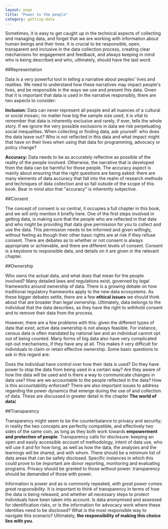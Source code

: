```yaml
---
layout: page
title: "Power to the people"
category: getting-data
---
```


Sometimes, it is easy to get caught up in the technical aspects of collecting and managing data, and forget that we are working with information about human beings and their lives. It is crucial to be responsible, open, transparent and inclusive in the data collection process, creating clear mechanisms for engagement and feedback, and always keeping in mind who is being described and who, ultimately, should have the last word.

##Representation

Data is a very powerful tool in telling a narrative about peoples' lives and realities. We need to understand how these narratives may impact people's lives, and be responsible in the ways we use and present this data. Given that it is important that data is used in the narrative responsibly, there are two aspects to consider:

**Inclusion:** Data can never represent all people and all nuances of a cultural or social mosaic; no matter how big the sample size used, it is vital to remember that data is inherently exclusive and rarely, if ever, tells the whole story. If we ignore the very possible exclusions in data we risk perpetuating social inequalities. When collecting or finding data, ask yourself: who does the data leave out? Who is not reflected in this data and what impact might that have on their lives when using that data for programming, advocacy or policy change?

**Accuracy:** Data needs to be as accurately reflective as possible of the reality of the people involved. Otherwise, the narrative that is developed from the data can be harmful for those people. The accuracy aspect is mainly about ensuring that the right questions are being asked: there are many elements of data accuracy that fall into the realm of research methods and techniques of data collection and so fall outside of the scope of this book. Bear in mind also that "accuracy" is inherently subjective.

##Consent

The concept of consent is so central, it occupies a full chapter in this book, and we will only mention it briefly here. One of the first steps involved in getting data, is making sure that the people who are reflected in that data and who might be providing that data give permission for you to collect and use the data. This permission needs to be informed and given willingly, without feeling as though their other basic rights are at risk if they refuse consent. There are debates as to whether or not consent is always appropriate or achievable, and there are different levels of consent. Consent is a keystone to responsible data, and details on it are given in the relevant chapter.

##Ownership

Who owns the actual data, and what does that mean for the people involved? Many detailed laws and regulations exist, governed by legal frameworks around ownership of data. There is a growing debate on how traditional regulatory frameworks apply to the new data ecosystems. As these bigger debates settle, there are a few **ethical issues** we should think about that are broader than legal ownership. Ultimately, data belongs to the individual that the data describes, as they have the right to withhold consent and to remove their data from the process.

However, there are a few problems with this: given the different types of data that exist, active data ownership is not always feasible.  For instance, census data is often mandated by national law and an individual cannot opt out of being counted. Many forms of big data also have very complicated opt-out mechanisms, if they have any at all. This makes it very difficult for individuals to claim or retain effective ownership. Some basic questions to ask in this regard are:

Does the individual have control over how their data is used?
Do they have power to stop the data from being used in a certain way?
Are they aware of how the data will be used and is there a way to communicate changes in data use?
How are we accountable to the people reflected in the data? How is this accountability enforced?
There are also important issues to address regarding the power dynamics that emerge during the use of and collection of data. These are discussed in greater detail in the chapter **The world of data**)

##Transparency

Transparency might seem to be the counterbalance to privacy and security; in reality the two concepts are perfectly compatible, and effectively two sides of the same coin, as long as they both work towards **empowerment and protection of people**. Transparency calls for disclosure: keeping an open and easily accessible account of methodology, intent of data use, who will use it and for how long, as well as how the data, the analyses and the learnings will be shared, and with whom. There should be a minimum list of data areas that can be safely disclosed. Specific instances in which this could prove to be important are donor reporting, monitoring and evaluating programs. Privacy should be granted to those without power: transparency should be demanded of those with power.

Information is power and as is commonly repeated, *with great power comes great responsibility*. It is important to think of transparency in terms of how the data is being released, and whether all necessary steps to protect individuals have been taken into account. Is data anonymised and assessed for identification risks, or is the information for advocacy work where these identities need to be disclosed? What is the most responsible way to navigate this scenario? Ultimately, **the responsibility of making this choice lies with you**.
